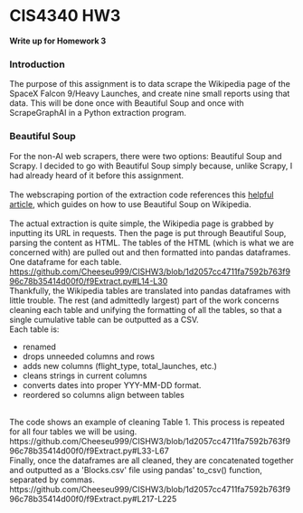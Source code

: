 # CIS4340 HW3
**Write up for Homework 3**

### Introduction
The purpose of this assignment is to data scrape the Wikipedia page of the SpaceX Falcon 9/Heavy Launches, and create nine small reports using that data. 
This will be done once with Beautiful Soup and once with ScrapeGraphAI in a Python extraction program.
<br>

### Beautiful Soup
For the non-AI web scrapers, there were two options: Beautiful Soup and Scrapy. I decided to go with Beautiful Soup simply because, unlike Scrapy, I had already heard of it before this assignment.
<br><br>
The webscraping portion of the extraction code references this [helpful article](https://www.datahen.com/blog/web-scraping-using-python-beautiful-soup/), which guides on how to use
Beautiful Soup on Wikipedia. 
<br><br>
The actual extraction is quite simple, the Wikipedia page is grabbed by inputting its URL in requests. Then the page is put through Beautiful Soup, parsing the content as HTML.
The tables of the HTML (which is what we are concerned with) are pulled out and then formatted into pandas dataframes. One dataframe for each table.
https://github.com/Cheeseu999/CISHW3/blob/1d2057cc4711fa7592b763f996c78b35414d00f0/f9Extract.py#L14-L30
<br>
Thankfully, the Wikipedia tables are translated into pandas dataframes with little trouble. The rest (and admittedly largest) part of the work concerns cleaning each table and
unifying the formatting of all the tables, so that a single cumulative table can be outputted as a CSV.
<br>
Each table is: 
* renamed
* drops unneeded columns and rows
* adds new columns (flight_type, total_launches, etc.)
* cleans strings in current columns
* converts dates into proper YYY-MM-DD format.
* reordered so columns align between tables
<br>
The code shows an example of cleaning Table 1. This process is repeated for all four tables we will be using.
https://github.com/Cheeseu999/CISHW3/blob/1d2057cc4711fa7592b763f996c78b35414d00f0/f9Extract.py#L33-L67

<br>
Finally, once the dataframes are all cleaned, they are concatenated together and outputted as a 'Blocks.csv' file using pandas'
to_csv() function, separated by commas.
https://github.com/Cheeseu999/CISHW3/blob/1d2057cc4711fa7592b763f996c78b35414d00f0/f9Extract.py#L217-L225




